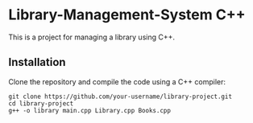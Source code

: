 # Library-Management-System C++

This is a project for managing a library using C++.

## Installation

Clone the repository and compile the code using a C++ compiler:

```shell
git clone https://github.com/your-username/library-project.git
cd library-project
g++ -o library main.cpp Library.cpp Books.cpp
